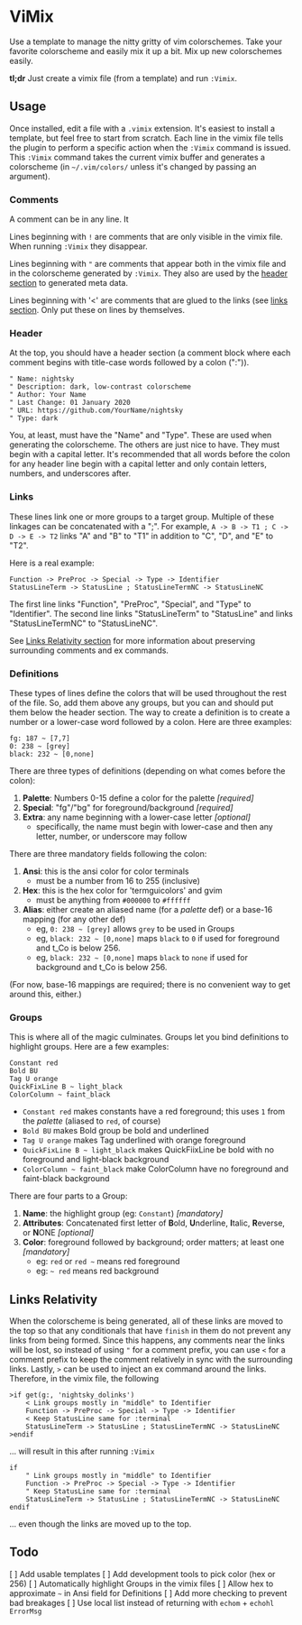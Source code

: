 ViMix
=====

Use a template to manage the nitty gritty of vim colorschemes. Take your favorite colorscheme and
easily mix it up a bit. Mix up new colorschemes easily.

**tl;dr** Just create a vimix file (from a template) and run `:Vimix`.

## Usage

Once installed, edit a file with a `.vimix` extension. It's easiest to install a template, but feel
free to start from scratch. Each line in the vimix file tells the plugin to perform a specific
action when the `:Vimix` command is issued. This `:Vimix` command takes the current vimix buffer and
generates a colorscheme (in `~/.vim/colors/` unless it's changed by passing an argument).

### Comments

A comment can be in any line. It 

Lines beginning with `!` are comments that are only visible in the vimix file. When running `:Vimix`
they disappear.

Lines beginning with `"` are comments that appear both in the vimix file and in the colorscheme
generated by `:Vimix`. They also are used by the [header section](#header) to generated meta data.

Lines beginning with '<' are comments that are glued to the links (see [links section](#links). Only
put these on lines by themselves.

### Header

At the top, you should have a header section (a comment block where each comment begins with
title-case words followed by a colon (":")).

```
" Name: nightsky
" Description: dark, low-contrast colorscheme
" Author: Your Name
" Last Change: 01 January 2020
" URL: https://github.com/YourName/nightsky
" Type: dark
```

You, at least, must have the "Name" and "Type". These are used when generating the colorscheme. The
others are just nice to have. They must begin with a capital letter. It's recommended that all words
before the colon for any header line begin with a capital letter and only contain letters, numbers,
and underscores after.

### Links

These lines link one or more groups to a target group. Multiple of these linkages can be
concatenated with a ";". For example, `A -> B -> T1 ; C -> D -> E -> T2` links "A" and "B" to "T1"
in addition to "C", "D", and "E" to "T2".

Here is a real example:

```
Function -> PreProc -> Special -> Type -> Identifier
StatusLineTerm -> StatusLine ; StatusLineTermNC -> StatusLineNC
```

The first line links "Function", "PreProc", "Special", and "Type" to "Identifier". The second line
links "StatusLineTerm" to "StatusLine" and links "StatusLineTermNC" to "StatusLineNC".

See [Links Relativity section](#links-relativity) for more information about preserving surrounding
comments and ex commands.

### Definitions

These types of lines define the colors that will be used throughout the rest of the file. So, add
them above any groups, but you can and should put them below the header section. The way to create a
definition is to create a number or a lower-case word followed by a colon. Here are three examples:

```
fg: 187 ~ [7,7]
0: 238 ~ [grey]
black: 232 ~ [0,none]
```

There are three types of definitions (depending on what comes before the colon):

1. **Palette**: Numbers 0-15 define a color for the palette *[required]*
2. **Special**: "fg"/"bg" for foreground/background *[required]*
3. **Extra**: any name beginning with a lower-case letter *[optional]*
    - specifically, the name must begin with lower-case and then any letter, number, or underscore
      may follow

There are three mandatory fields following the colon:

1. **Ansi**: this is the ansi color for color terminals
    - must be a number from 16 to 255 (inclusive)
2. **Hex**: this is the hex color for 'termguicolors' and gvim
    - must be anything from `#000000` to `#ffffff`
3. **Alias**: either create an aliased name (for a *palette* def) or a base-16 mapping (for any
   other def)
    - eg, `0: 238 ~ [grey]` allows `grey` to be used in Groups
    - eg, `black: 232 ~ [0,none]` maps `black` to `0` if used for foreground and t_Co is below 256.
    - eg, `black: 232 ~ [0,none]` maps `black` to `none` if used for background and t_Co is below 256.

(For now, base-16 mappings are required; there is no convenient way to get around this, either.)

### Groups

This is where all of the magic culminates. Groups let you bind definitions to highlight groups. Here
are a few examples:

```
Constant red
Bold BU
Tag U orange
QuickFixLine B ~ light_black
ColorColumn ~ faint_black
```

- `Constant red` makes constants have a red foreground; this uses `1` from the *palette* (aliased to
  `red`, of course)
- `Bold BU` makes Bold group be bold and underlined
- `Tag U orange` makes Tag underlined with orange foreground
- `QuickFixLine B ~ light_black` makes QuickFiixLine be bold with no foreground and light-black
  background
- `ColorColumn ~ faint_black` make ColorColumn have no foreground and faint-black background

There are four parts to a Group:

1. **Name**: the highlight group (eg: `Constant`) *[mandatory]*
2. **Attributes**: Concatenated first letter of **B**old, **U**nderline, **I**talic, **R**everse, or
   **N**ONE *[optional]*
3. **Color**: foreground followed by background; order matters; at least one *[mandatory]*
    - eg: `red` or `red ~` means red foreground
    - eg: `~ red` means red background

## Links Relativity

When the colorscheme is being generated, all of these links are moved to the top so that any
conditionals that have `finish` in them do not prevent any links from being formed. Since this
happens, any comments near the links will be lost, so instead of using `"` for a comment prefix, you
can use `<` for a comment prefix to keep the comment relatively in sync with the surrounding links.
Lastly, `>` can be used to inject an ex command around the links. Therefore, in the vimix file, the
following

```
>if get(g:, 'nightsky_dolinks')
    < Link groups mostly in "middle" to Identifier
    Function -> PreProc -> Special -> Type -> Identifier
    < Keep StatusLine same for :terminal
    StatusLineTerm -> StatusLine ; StatusLineTermNC -> StatusLineNC
>endif
```

... will result in this after running `:Vimix`

```vim
if
    " Link groups mostly in "middle" to Identifier
    Function -> PreProc -> Special -> Type -> Identifier
    " Keep StatusLine same for :terminal
    StatusLineTerm -> StatusLine ; StatusLineTermNC -> StatusLineNC
endif
```

... even though the links are moved up to the top.

## Todo

[ ] Add usable templates
[ ] Add development tools to pick color (hex or 256)
[ ] Automatically highlight Groups in the vimix files
[ ] Allow hex to approximate `~` in Ansi field for Definitions
[ ] Add more checking to prevent bad breakages
[ ] Use local list instead of returning with `echom` + `echohl ErrorMsg`

